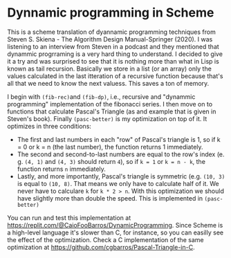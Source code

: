# Dynnamic programming in Scheme

This is a scheme translation of dyannamic programming techniques from Steven S. Skiena - The Algorithm Design Manual-Springer (2020). I was listening to an interview from Steven in a podcast and they mentioned that dynammic progrraming is a very hard thing to understand. I decided to give it a try and was surprised to see that it is nothing more than what in Lisp is known as tail recursion. Basically we store in a list (or an array) only the values calculated in the last itteration of a recursive function because that's all that we need to know the next valuess. This saves a ton of memory.

I begin with `(fib-rec)`and `(fib-dp)`, i.e., recursive and "dynammic programming" implementation of the fibonacci series. I then move on to functions that calculate Pascal's Triangle (as and example that is given in Steven's book). Finally `(pasc-better)` is my optimization on top of it. It optimizes in three conditions:

- The first and last numbers in each "row" of Pascal's triangle is 1, so if k = 0 or k = n (the last number), the function returns 1 immediately.
- The second and second-to-last numbers are equal to the row's index (e. g. `(4, 1)` and `(4, 3)` should return `4`), so if `k = 1` or `k = n - k`, the function returns `n` immediately.
- Lastly, and more importantly, Pascal's triangle is symmetric (e.g. `(10, 3)` is equal to `(10, 8)`. That means we only have to calculate half of it. We never have to calculare `k` for `k * 2 > n`. With this optimization we should have slightly more than double the speed. This is implemented in `(pasc-better)`

You can run and test this implementation at https://replit.com/@CaioFooBarros/DynamicProgramming. Since Scheme is a high-level language it's slower than C, for instance, so you can easilly see the effect of the optimization. Check a C implementation of the same optimization at https://github.com/cgbarros/Pascal-Triangle-in-C.
